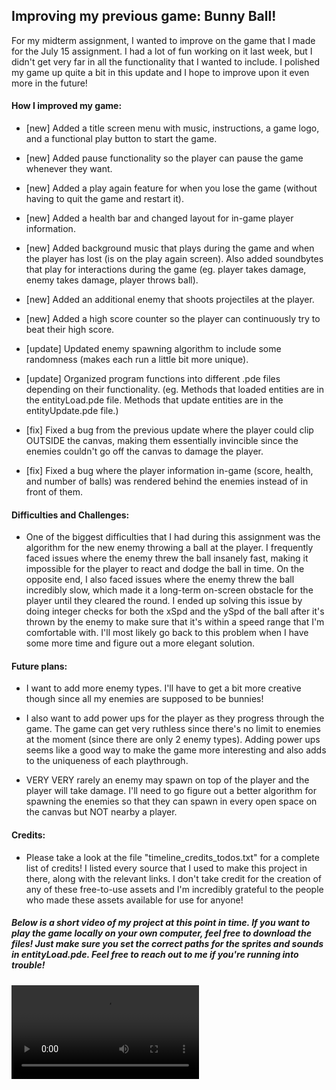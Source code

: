 ## Improving my previous game: Bunny Ball!

For my midterm assignment, I wanted to improve on the game that I made for the July 15 assignment. I had a lot of fun working on it last week, but I didn't get very far in all the functionality that I wanted to include. I polished my game up quite a bit in this update and I hope to improve upon it even more in the future! 

#### How I improved my game:

* [new] Added a title screen menu with music, instructions, a game logo, and a functional play button to start the game.

* [new] Added pause functionality so the player can pause the game whenever they want.

* [new] Added a play again feature for when you lose the game (without having to quit the game and restart it).

* [new] Added a health bar and changed layout for in-game player information.

* [new] Added background music that plays during the game and when the player has lost (is on the play again screen). Also added soundbytes that play for interactions during the game (eg. player takes damage, enemy takes damage, player throws ball).

* [new] Added an additional enemy that shoots projectiles at the player.

* [new] Added a high score counter so the player can continuously try to beat their high score.

* [update] Updated enemy spawning algorithm to include some randomness (makes each run a little bit more unique).

* [update] Organized program functions into different .pde files depending on their functionality. (eg. Methods that loaded entities are in the entityLoad.pde file. Methods that update entities are in the entityUpdate.pde file.)

* [fix] Fixed a bug from the previous update where the player could clip OUTSIDE the canvas, making them essentially invincible since the enemies couldn't go off the canvas to damage the player.

* [fix] Fixed a bug where the player information in-game (score, health, and number of balls) was rendered behind the enemies instead of in front of them.

#### Difficulties and Challenges:

* One of the biggest difficulties that I had during this assignment was the algorithm for the new enemy throwing a ball at the player. I frequently faced issues where the enemy threw the ball insanely fast, making it impossible for the player to react and dodge the ball in time. On the opposite end, I also faced issues where the enemy threw the ball incredibly slow, which made it a long-term on-screen obstacle for the player until they cleared the round. I ended up solving this issue by doing integer checks for both the xSpd and the ySpd of the ball after it's thrown by the enemy to make sure that it's within a speed range that I'm comfortable with. I'll most likely go back to this problem when I have some more time and figure out a more elegant solution.

#### Future plans:

* I want to add more enemy types. I'll have to get a bit more creative though since all my enemies are supposed to be bunnies!

* I also want to add power ups for the player as they progress through the game. The game can get very ruthless since there's no limit to enemies at the moment (since there are only 2 enemy types). Adding power ups seems like a good way to make the game more interesting and also adds to the uniqueness of each playthrough.

* VERY VERY rarely an enemy may spawn on top of the player and the player will take damage. I'll need to go figure out a better algorithm for spawning the enemies so that they can spawn in every open space on the canvas but NOT nearby a player. 

#### Credits:

* Please take a look at the file "timeline_credits_todos.txt"  for a complete list of credits! I listed every source that I used to make this project in there, along with the relevant links. I don't take credit for the creation of any of these free-to-use assets and I'm incredibly grateful to the people who made these assets available for use for anyone! 

##### Below is a short video of my project at this point in time. If you want to play the game locally on your own computer, feel free to download the files! Just make sure you set the correct paths for the sprites and sounds in entityLoad.pde. Feel free to reach out to me if you're running into trouble!

![](bunny_ball_video.mp4)

